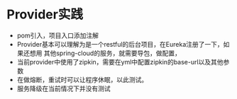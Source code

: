 # Provider实践
* pom引入，项目入口添加注解
* Provider基本可以理解为是一个restful的后台项目，在Eureka注册了一下，如果还想用
其他spring-cloud的服务，就需要导包，做配置，
* 当前provider中使用了zipkin，需要在yml中配置zipkin的base-url以及其他参数
* 在做熔断，重试时可以让程序休眠，以此测试。
* 服务降级在当前情况下并没有测试